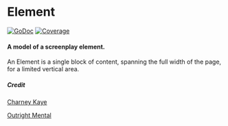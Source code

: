 # Element

[![GoDoc](https://godoc.org/github.com/go-music-theory/music-theory/element?status.svg)](https://godoc.org/github.com/go-music-theory/music-theory/element) [![Coverage](https://img.shields.io/badge/coverage-100%-brightgreen.svg?style=flat)](https://gocover.io/github.com/go-music-theory/music-theory/element)

#### A model of a screenplay element.

An Element is a single block of content, spanning the full width of the page, for a limited vertical area.

##### Credit

[Charney Kaye](http://w.charney.io)

[Outright Mental](http://w.outright.io)

